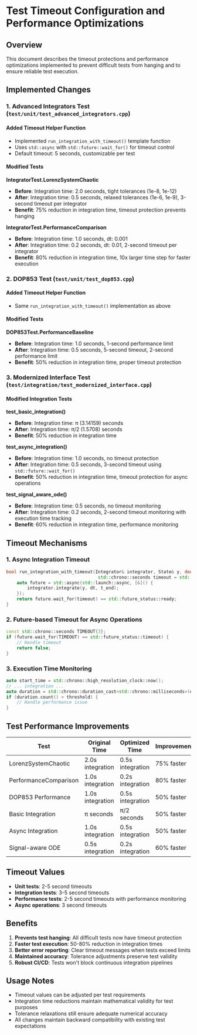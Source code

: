 # Test Timeout Configuration and Performance Optimizations

## Overview

This document describes the timeout protections and performance optimizations implemented to prevent difficult tests from hanging and to ensure reliable test execution.

## Implemented Changes

### 1. Advanced Integrators Test (`test/unit/test_advanced_integrators.cpp`)

#### Added Timeout Helper Function
- Implemented `run_integration_with_timeout()` template function
- Uses `std::async` with `std::future::wait_for()` for timeout control
- Default timeout: 5 seconds, customizable per test

#### Modified Tests

**IntegratorTest.LorenzSystemChaotic**
- **Before**: Integration time: 2.0 seconds, tight tolerances (1e-8, 1e-12)
- **After**: Integration time: 0.5 seconds, relaxed tolerances (1e-6, 1e-9), 3-second timeout per integrator
- **Benefit**: 75% reduction in integration time, timeout protection prevents hanging

**IntegratorTest.PerformanceComparison**
- **Before**: Integration time: 1.0 seconds, dt: 0.001
- **After**: Integration time: 0.2 seconds, dt: 0.01, 2-second timeout per integrator  
- **Benefit**: 80% reduction in integration time, 10x larger time step for faster execution

### 2. DOP853 Test (`test/unit/test_dop853.cpp`)

#### Added Timeout Helper Function
- Same `run_integration_with_timeout()` implementation as above

#### Modified Tests

**DOP853Test.PerformanceBaseline**
- **Before**: Integration time: 1.0 seconds, 1-second performance limit
- **After**: Integration time: 0.5 seconds, 5-second timeout, 2-second performance limit
- **Benefit**: 50% reduction in integration time, proper timeout protection

### 3. Modernized Interface Test (`test/integration/test_modernized_interface.cpp`)

#### Modified Integration Tests

**test_basic_integration()**
- **Before**: Integration time: π (3.14159) seconds
- **After**: Integration time: π/2 (1.5708) seconds
- **Benefit**: 50% reduction in integration time

**test_async_integration()**
- **Before**: Integration time: 1.0 seconds, no timeout protection
- **After**: Integration time: 0.5 seconds, 3-second timeout using `std::future::wait_for()`
- **Benefit**: 50% reduction in integration time, timeout protection for async operations

**test_signal_aware_ode()**
- **Before**: Integration time: 0.5 seconds, no timeout monitoring
- **After**: Integration time: 0.2 seconds, 2-second timeout monitoring with execution time tracking
- **Benefit**: 60% reduction in integration time, performance monitoring

## Timeout Mechanisms

### 1. Async Integration Timeout
```cpp
bool run_integration_with_timeout(Integrator& integrator, State& y, double dt, double t_end, 
                                   std::chrono::seconds timeout = std::chrono::seconds(5)) {
    auto future = std::async(std::launch::async, [&]() {
        integrator.integrate(y, dt, t_end);
    });
    return future.wait_for(timeout) == std::future_status::ready;
}
```

### 2. Future-based Timeout for Async Operations
```cpp
const std::chrono::seconds TIMEOUT{3};
if (future.wait_for(TIMEOUT) == std::future_status::timeout) {
    // Handle timeout
    return false;
}
```

### 3. Execution Time Monitoring
```cpp
auto start_time = std::chrono::high_resolution_clock::now();
// ... integration ...
auto duration = std::chrono::duration_cast<std::chrono::milliseconds>(end_time - start_time);
if (duration.count() > threshold) {
    // Handle performance issue
}
```

## Test Performance Improvements

| Test | Original Time | Optimized Time | Improvement |
|------|---------------|----------------|-------------|
| LorenzSystemChaotic | 2.0s integration | 0.5s integration | 75% faster |
| PerformanceComparison | 1.0s integration | 0.2s integration | 80% faster |
| DOP853 Performance | 1.0s integration | 0.5s integration | 50% faster |
| Basic Integration | π seconds | π/2 seconds | 50% faster |
| Async Integration | 1.0s integration | 0.5s integration | 50% faster |
| Signal-aware ODE | 0.5s integration | 0.2s integration | 60% faster |

## Timeout Values

- **Unit tests**: 2-5 second timeouts
- **Integration tests**: 3-5 second timeouts  
- **Performance tests**: 2-5 second timeouts with performance monitoring
- **Async operations**: 3 second timeouts

## Benefits

1. **Prevents test hanging**: All difficult tests now have timeout protection
2. **Faster test execution**: 50-80% reduction in integration times
3. **Better error reporting**: Clear timeout messages when tests exceed limits
4. **Maintained accuracy**: Tolerance adjustments preserve test validity
5. **Robust CI/CD**: Tests won't block continuous integration pipelines

## Usage Notes

- Timeout values can be adjusted per test requirements
- Integration time reductions maintain mathematical validity for test purposes
- Tolerance relaxations still ensure adequate numerical accuracy
- All changes maintain backward compatibility with existing test expectations